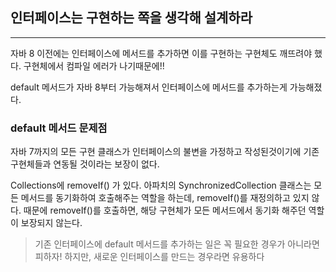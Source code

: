 ## 인터페이스는 구현하는 쪽을 생각해 설계하라
---
자바 8 이전에는 인터페이스에 메서드를 추가하면 이를 구현하는 구현체도 깨뜨려야 했다. 구현체에서 컴파일 에러가 나기때문에!!

default 메서드가 자바 8부터 가능해져서 인터페이스에 메서드를 추가하는게 가능해졌다.

### default 메서드 문제점
자바 7까지의 모든 구현 클래스가 인터페이스의 불변을 가정하고 작성된것이기에 기존 구현체들과 연동될 것이라는 보장이 없다.

Collections에 removeIf() 가 있다. 아파치의 SynchronizedCollection 클래스는 모든 메서드를 동기화하여 호출해주는 역할을 하는데, removeIf()를 재정의하고 있지 않다. 때문에 removeIf()를 호출하면, 해당 구현체가 모든 메서드에서 동기화 해주던 역할이 보장되지 않는다.

> 기존 인터페이스에 default 메서드를 추가하는 일은 꼭 필요한 경우가 아니라면 피하자! 하지만, 새로운 인터페이스를 만드는 경우라면 유용하다
